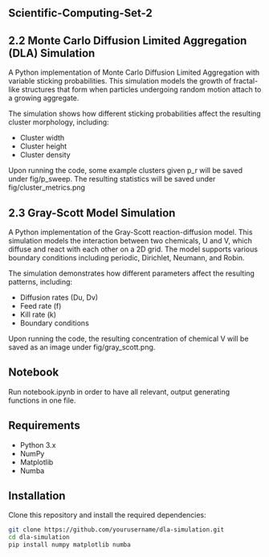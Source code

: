 ## Scientific-Computing-Set-2

## 2.2 Monte Carlo Diffusion Limited Aggregation (DLA) Simulation

A Python implementation of Monte Carlo Diffusion Limited Aggregation with variable sticking probabilities. This simulation models the growth of fractal-like structures that form when particles undergoing random motion attach to a growing aggregate.

The simulation shows how different sticking probabilities affect the resulting cluster morphology, including:
- Cluster width
- Cluster height
- Cluster density

Upon running the code, some example clusters given p_r will be saved under fig/p_sweep. The resulting statistics will be saved under fig/cluster_metrics.png

## 2.3 Gray-Scott Model Simulation

A Python implementation of the Gray-Scott reaction-diffusion model. This simulation models the interaction between two chemicals, U and V, which diffuse and react with each other on a 2D grid. The model supports various boundary conditions including periodic, Dirichlet, Neumann, and Robin.

The simulation demonstrates how different parameters affect the resulting patterns, including:
- Diffusion rates (Du, Dv)
- Feed rate (f)
- Kill rate (k)
- Boundary conditions

Upon running the code, the resulting concentration of chemical V will be saved as an image under fig/gray_scott.png.

## Notebook

Run notebook.ipynb in order to have all relevant, output generating functions in one file.

## Requirements

- Python 3.x
- NumPy
- Matplotlib
- Numba

## Installation

Clone this repository and install the required dependencies:

```bash
git clone https://github.com/yourusername/dla-simulation.git
cd dla-simulation
pip install numpy matplotlib numba

